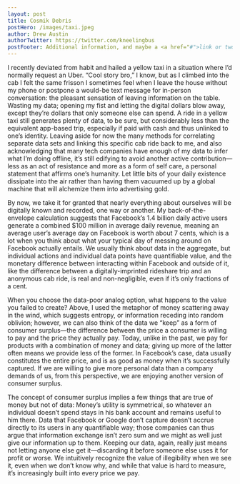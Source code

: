 ```yaml
---
layout: post
title: Cosmik Debris
postHero: /images/taxi.jpeg
author: Drew Austin
authorTwitter: https://twitter.com/kneelingbus
postFooter: Additional information, and maybe a <a href="#">link or two</a>
---
```


I recently deviated from habit and hailed a yellow taxi in a situation where I’d normally request an Uber. “Cool story bro,” I know, but as I climbed into the cab I felt the same frisson I sometimes feel when I leave the house without my phone or postpone a would-be text message for in-person conversation: the pleasant sensation of leaving information on the table. Wasting my data; opening my fist and letting the digital dollars blow away, except they’re dollars that only someone else can spend. A ride in a yellow taxi still generates plenty of data, to be sure, but considerably less than the equivalent app-based trip, especially if paid with cash and thus unlinked to one’s identity. Leaving aside for now the many methods for correlating separate data sets and linking this specific cab ride back to me, and also acknowledging that many tech companies have enough of my data to infer what I’m doing offline, it’s still edifying to avoid another active contribution—less as an act of resistance and more as a form of self care, a personal statement that affirms one’s humanity. Let little bits of your daily existence dissipate into the air rather than having them vacuumed up by a global machine that will alchemize them into advertising gold.  

By now, we take it for granted that nearly everything about ourselves will be digitally known and recorded, one way or another. My back-of-the-envelope calculation suggests that Facebook’s 1.4 billion daily active users generate a combined $100 million in average daily revenue, meaning an average user’s average day on Facebook is worth about 7 cents, which is a lot when you think about what your typical day of messing around on Facebook actually entails. We usually think about data in the aggregate, but individual actions and individual data points have quantifiable value, and the monetary difference between interacting within Facebook and outside of it, like the difference between a digitally-imprinted rideshare trip and an anonymous cab ride, is real and non-negligible, even if it’s only fractions of a cent.

When you choose the data-poor analog option, what happens to the value you failed to create? Above, I used the metaphor of money scattering away in the wind, which suggests entropy, or information receding into random oblivion; however, we can also think of the data we “keep” as a form of consumer surplus—the difference between the price a consumer is willing to pay and the price they actually pay. Today, unlike in the past, we pay for products with a combination of money and data; giving up more of the latter often means we provide less of the former. In Facebook’s case, data usually constitutes the entire price, and is as good as money when it’s successfully captured. If we are willing to give more personal data than a company demands of us, from this perspective, we are enjoying another version of consumer surplus.

The concept of consumer surplus implies a few things that are true of money but not of data: Money’s utility is symmetrical, so whatever an individual doesn’t spend stays in his bank account and remains useful to him there. Data that Facebook or Google don’t capture doesn’t accrue directly to its users in any quantifiable way; those companies can thus argue that information exchange isn’t zero sum and we might as well just give our information up to them. Keeping our data, again, really just means not letting anyone else get it—discarding it before someone else uses it for profit or worse. We intuitively recognize the value of illegibility when we see it, even when we don’t know why, and while that value is hard to measure, it’s increasingly built into every price we pay.
